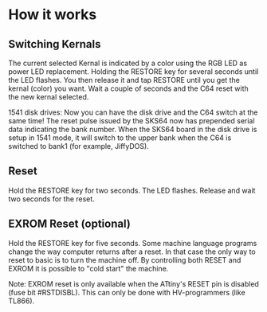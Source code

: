 # How it works

## Switching Kernals

The current selected Kernal is indicated by a color using the RGB LED as power LED replacement. Holding the RESTORE key for several seconds until the LED flashes. You then release it and tap RESTORE until you get the kernal (color) you want. Wait a couple of seconds and the C64 reset with the new kernal selected.

1541 disk drives:
Now you can have the disk drive and the C64 switch at the same time! The reset pulse issued by the SKS64 now has prepended serial data indicating the bank number. When the SKS64 board in the disk drive is setup in 1541 mode, it will switch to the upper bank when the C64 is switched to bank1 (for example, JiffyDOS).

## Reset

Hold the RESTORE key for two seconds. The LED flashes. Release and wait two seconds for the reset.

## EXROM Reset (optional)

Hold the RESTORE key for five seconds. Some machine language programs change the way computer returns after a reset. In that case the only way to reset to basic is to turn the machine off. By controlling both RESET and EXROM it is possible to "cold start" the machine.

Note: EXROM reset is only available when the ATtiny's RESET pin is disabled (fuse bit #RSTDISBL). This can only be done with HV-programmers (like TL866).